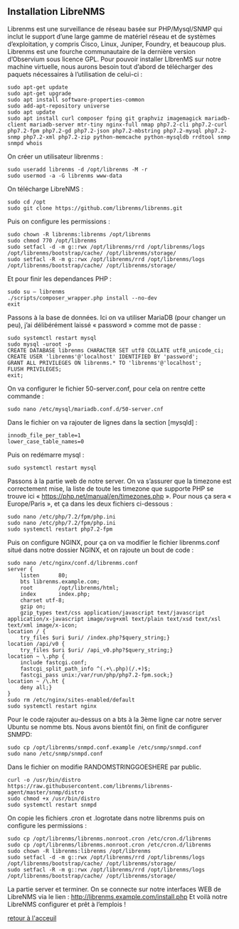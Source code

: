 ## Installation LibreNMS

Librenms est une surveillance de réseau basée sur PHP/Mysql/SNMP qui inclut le support d’une large gamme de matériel réseau et de systèmes d’exploitation, y compris Cisco, Linux, Juniper, Foundry, et beaucoup plus.
Librenms est une fourche communautaire de la dernière version d’Observium sous licence GPL.
Pour pouvoir installer LIbrenMS sur notre machine virtuelle, nous aurons besoin tout d’abord de télécharger des paquets nécessaires à l’utilisation de celui-ci :

    sudo apt-get update
    sudo apt-get upgrade
    sudo apt install software-properties-common
    sudo add-apt-repository universe
    sudo apt update
    sudo apt install curl composer fping git graphviz imagemagick mariadb-client mariadb-server mtr-tiny nginx-full nmap php7.2-cli php7.2-curl php7.2-fpm php7.2-gd php7.2-json php7.2-mbstring php7.2-mysql php7.2-snmp php7.2-xml php7.2-zip python-memcache python-mysqldb rrdtool snmp snmpd whois

On créer un utilisateur librenms : 

    sudo useradd librenms -d /opt/librenms -M -r
    sudo usermod -a -G librenms www-data

On télécharge LibreNMS : 

    sudo cd /opt
    sudo git clone https://github.com/librenms/librenms.git 

Puis on configure les permissions :

    sudo chown -R librenms:librenms /opt/librenms
    sudo chmod 770 /opt/librenms
    sudo setfacl -d -m g::rwx /opt/librenms/rrd /opt/librenms/logs /opt/librenms/bootstrap/cache/ /opt/librenms/storage/
    sudo setfacl -R -m g::rwx /opt/librenms/rrd /opt/librenms/logs /opt/librenms/bootstrap/cache/ /opt/librenms/storage/

Et pour finir les dependances PHP :

    sudo su – librenms
    ./scripts/composer_wrapper.php install --no-dev
    exit

Passons à la base de données. Ici on va utiliser MariaDB (pour changer un peu), j’ai délibérément laissé « password » comme mot de passe : 

    sudo systemctl restart mysql
    sudo mysql -uroot -p
    CREATE DATABASE librenms CHARACTER SET utf8 COLLATE utf8_unicode_ci;
    CREATE USER 'librenms'@'localhost' IDENTIFIED BY 'password';
    GRANT ALL PRIVILEGES ON librenms.* TO 'librenms'@'localhost';
    FLUSH PRIVILEGES;
    exit;


On va configurer le fichier 50-server.conf, pour cela on rentre cette commande :

    sudo nano /etc/mysql/mariadb.conf.d/50-server.cnf

Dans le fichier on va rajouter de lignes dans la section [mysqld] :

    innodb_file_per_table=1
    lower_case_table_names=0

Puis on redémarre mysql :

    sudo systemctl restart mysql
    
Passons à la partie web de notre server. On va s’assurer que la timezone est correctement mise, la liste de toute les timezone que supporte PHP se trouve ici « https://php.net/manual/en/timezones.php ». 
Pour nous ça sera « Europe/Paris », et ça dans les deux fichiers ci-dessous :

    sudo nano /etc/php/7.2/fpm/php.ini
    sudo nano /etc/php/7.2/fpm/php.ini
    sudo systemctl restart php7.2-fpm

Puis on configure NGINX, pour ça on va modifier le fichier librenms.conf situé dans notre dossier NGINX, et on rajoute un bout de code :

    sudo nano /etc/nginx/conf.d/librenms.conf
    server {
        listen      80;
        bts librenms.example.com;
        root        /opt/librenms/html;
        index       index.php;
        charset utf-8;
        gzip on;
        gzip_types text/css application/javascript text/javascript application/x-javascript image/svg+xml text/plain text/xsd text/xsl text/xml image/x-icon;
    location / {
        try_files $uri $uri/ /index.php?$query_string;}
    location /api/v0 {
        try_files $uri $uri/ /api_v0.php?$query_string;}
    location ~ \.php {
        include fastcgi.conf;
        fastcgi_split_path_info ^(.+\.php)(/.+)$;
        fastcgi_pass unix:/var/run/php/php7.2-fpm.sock;}
    location ~ /\.ht {
        deny all;}
    }
    sudo rm /etc/nginx/sites-enabled/default
    sudo systemctl restart nginx
    
Pour le code rajouter au-dessus on a bts à la 3ème ligne car notre server Ubuntu se nomme bts.
Nous avons bientôt fini, on finit de configurer SNMPD:

    sudo cp /opt/librenms/snmpd.conf.example /etc/snmp/snmpd.conf
    sudo nano /etc/snmp/snmpd.conf

Dans le fichier on modifie RANDOMSTRINGGOESHERE par public.

    curl -o /usr/bin/distro https://raw.githubusercontent.com/librenms/librenms-agent/master/snmp/distro
    sudo chmod +x /usr/bin/distro
    sudo systemctl restart snmpd

On copie les fichiers .cron et .logrotate dans notre librenms puis on configure les permissions :

    sudo cp /opt/librenms/librenms.nonroot.cron /etc/cron.d/librenms
    sudo cp /opt/librenms/librenms.nonroot.cron /etc/cron.d/librenms
    sudo chown -R librenms:librenms /opt/librenms
    sudo setfacl -d -m g::rwx /opt/librenms/rrd /opt/librenms/logs /opt/librenms/bootstrap/cache/ /opt/librenms/storage/
    sudo setfacl -R -m g::rwx /opt/librenms/rrd /opt/librenms/logs /opt/librenms/bootstrap/cache/ /opt/librenms/storage/

La partie server et terminer. On se connecte sur notre interfaces WEB de LibreNMS via le lien : http://librenms.example.com/install.php
Et voilà notre LibreNMS configurer et prêt à l’emplois !

[retour à l'acceuil](/README.md)
